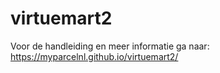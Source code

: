 # virtuemart2
Voor de handleiding en meer informatie ga naar: https://myparcelnl.github.io/virtuemart2/

